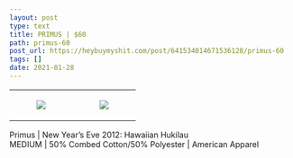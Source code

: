 ```yaml
---
layout: post
type: text
title: PRIMUS | $60
path: primus-60
post_url: https://heybuymyshit.com/post/641534014671536128/primus-60
tags: []
date: 2021-01-28
---
```




<table style="width:100%;"><tr><td style="vertical-align:top;">
      <figure class="tmblr-full" data-orig-height="2048" data-orig-width="1365" data-orig-src="https://concertshirts.netlify.app/shirts/0200/0200-01.jpg"><img src="https://64.media.tumblr.com/dcc53c7e35a5b187d7f5f5c8b173c79d/9d8196ab7dc661c4-55/s540x810/bda7b4385f3a98e8e8e08145f05860838a51d15d.jpg" data-orig-height="2048" data-orig-width="1365" data-orig-src="https://concertshirts.netlify.app/shirts/0200/0200-01.jpg"/></figure></td>
    <td style="vertical-align:top;">
      <figure class="tmblr-full" data-orig-height="2048" data-orig-width="1365" data-orig-src="https://concertshirts.netlify.app/shirts/0200/0200-02.jpg"><img src="https://64.media.tumblr.com/3071c94a9b2d74dba3c30a7216b3d643/9d8196ab7dc661c4-32/s540x810/aada53a91a8fb4f2d777e134cee300c6e5aab64a.jpg" data-orig-height="2048" data-orig-width="1365" data-orig-src="https://concertshirts.netlify.app/shirts/0200/0200-02.jpg"/></figure></td>
  </tr></table><p>
  Primus | New Year&rsquo;s Eve 2012: Hawaiian Hukilau<br/>MEDIUM | 50% Combed Cotton/50% Polyester | American Apparel
</p>
